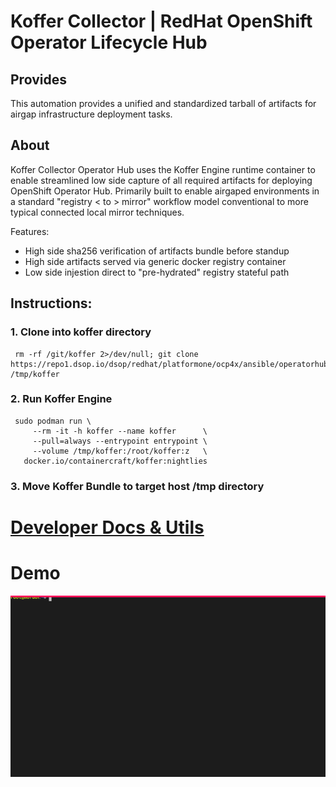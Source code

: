 # Koffer Collector | RedHat OpenShift Operator Lifecycle Hub
## Provides
This automation provides a unified and standardized tarball of artifacts for
airgap infrastructure deployment tasks.

## About
Koffer Collector Operator Hub uses the Koffer Engine runtime container to enable
streamlined low side capture of all required artifacts for deploying OpenShift 
Operator Hub. Primarily built to enable airgaped environments in a standard 
"registry < to > mirror" workflow model conventional to more typical connected 
local mirror techniques.

Features:
  - High side sha256 verification of artifacts bundle before standup
  - High side artifacts served via generic docker registry container
  - Low side injestion direct to "pre-hydrated" registry stateful path

## Instructions:
### 1. Clone into koffer directory
```
 rm -rf /git/koffer 2>/dev/null; git clone https://repo1.dsop.io/dsop/redhat/platformone/ocp4x/ansible/operatorhub.git /tmp/koffer
```
### 2. Run Koffer Engine
```
 sudo podman run \
     --rm -it -h koffer --name koffer      \
     --pull=always --entrypoint entrypoint \
     --volume /tmp/koffer:/root/koffer:z   \
   docker.io/containercraft/koffer:nightlies
```
### 3. Move Koffer Bundle to target host /tmp directory
# [Developer Docs & Utils](./dev)
# Demo
![bundle](./web/bundle.svg)
